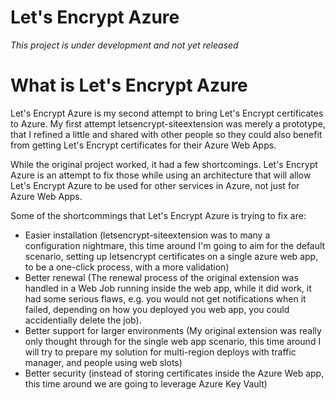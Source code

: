 # Let's Encrypt Azure

*This project is under development and not yet released* 

# What is Let's Encrypt Azure

Let's Encrypt Azure is my second attempt to bring Let's Encrypt certificates to Azure. My first attempt letsencrypt-siteextension was merely a prototype, that I refined a little and 
shared with other people so they could also benefit from getting Let's Encrypt certificates for their Azure Web Apps. 

While the original project worked, it had a few shortcomings. Let's Encrypt Azure is an attempt to fix those while using an architecture 
that will allow Let's Encrypt Azure to be used for other services in Azure, not just for Azure Web Apps. 

Some of the shortcommings that Let's Encrypt Azure is trying to fix are:

* Easier installation (letsencrypt-siteextension was to many a configuration nightmare, this time around I'm going to aim for the default scenario, setting up letsencrypt certificates on a single azure web app, to be a one-click process, with a more validation)
* Better renewal (The renewal process of the original extension was handled in a Web Job running inside the web app, while it did work, it had some serious flaws, e.g. you would not get notifications when it failed, depending on how you deployed you web app, you could accidentially delete the job). 
* Better support for larger environments (My original extension was really only thought through for the single web app scenario, this time around I will try to prepare my solution for multi-region deploys with traffic manager, and people using web slots)
* Better security (instead of storing certificates inside the Azure Web app, this time around we are going to leverage Azure Key Vault)
